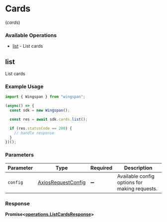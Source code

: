 # Cards
(*cards*)

### Available Operations

* [list](#list) - List cards

## list

List cards

### Example Usage

```typescript
import { Wingspan } from "wingspan";

(async() => {
  const sdk = new Wingspan();

  const res = await sdk.cards.list();

  if (res.statusCode == 200) {
    // handle response
  }
})();
```

### Parameters

| Parameter                                                    | Type                                                         | Required                                                     | Description                                                  |
| ------------------------------------------------------------ | ------------------------------------------------------------ | ------------------------------------------------------------ | ------------------------------------------------------------ |
| `config`                                                     | [AxiosRequestConfig](https://axios-http.com/docs/req_config) | :heavy_minus_sign:                                           | Available config options for making requests.                |


### Response

**Promise<[operations.ListCardsResponse](../../models/operations/listcardsresponse.md)>**

